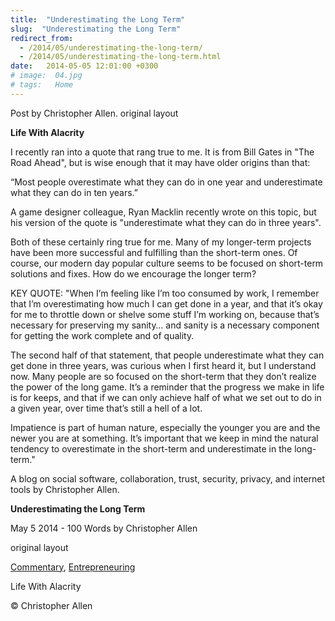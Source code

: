 ```yaml
---
title:  "Underestimating the Long Term"
slug:  "Underestimating the Long Term"
redirect_from:
  - /2014/05/underestimating-the-long-term/
  - /2014/05/underestimating-the-long-term.html
date:   2014-05-05 12:01:00 +0300
# image:  04.jpg
# tags:   Home
---
```




Post by Christopher Allen. original layout


**Life With Alacrity**

I recently ran into a quote that rang true to me. It is from Bill Gates in "The Road Ahead", but is wise enough that it may have older origins than that:

“Most people overestimate what they can do in one year and underestimate what they can do in ten years.”

A game designer colleague, Ryan Macklin recently wrote on this topic, but his version of the quote is "underestimate what they can do in three years".

Both of these certainly ring true for me. Many of my longer-term projects have been more successful and fulfilling than the short-term ones. Of course, our modern day popular culture seems to be focused on short-term solutions and fixes. How do we encourage the longer term?

KEY QUOTE: "When I’m feeling like I’m too consumed by work, I remember that I’m overestimating how much I can get done in a year, and that it’s okay for me to throttle down or shelve some stuff I’m working on, because that’s necessary for preserving my sanity… and sanity is a necessary component for getting the work complete and of quality.

The second half of that statement, that people underestimate what they can get done in three years, was curious when I first heard it, but I understand now. Many people are so focused on the short-term that they don’t realize the power of the long game. It’s a reminder that the progress we make in life is for keeps, and that if we can only achieve half of what we set out to do in a given year, over time that’s still a hell of a lot.

Impatience is part of human nature, especially the younger you are and the newer you are at something. It’s important that we keep in mind the natural tendency to overestimate in the short-term and underestimate in the long-term."

A blog on social software, collaboration, trust, security, privacy, and internet tools by Christopher Allen.

**Underestimating the Long Term**

May 5 2014 - 100 Words
by Christopher Allen

original layout

[Commentary](https://www.lifewithalacrity.com/tags/commentary/), [Entrepreneuring](https://www.lifewithalacrity.com/tags/entrepreneuring/)

Life With Alacrity

© Christopher Allen

